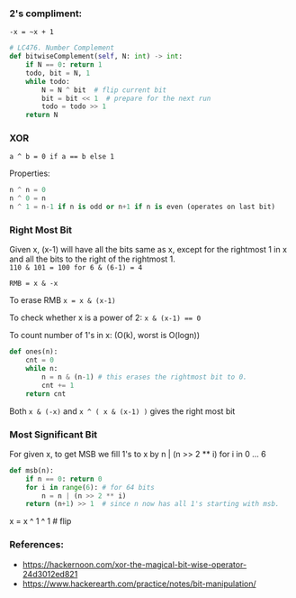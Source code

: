 
### 2's compliment:
```-x = ~x + 1```

```python
# LC476. Number Complement
def bitwiseComplement(self, N: int) -> int:
    if N == 0: return 1
    todo, bit = N, 1
    while todo:
        N = N ^ bit  # flip current bit
        bit = bit << 1  # prepare for the next run
        todo = todo >> 1
    return N
```
### XOR
```a ^ b = 0 if a == b else 1 ```

Properties:  
```python
n ^ n = 0
n ^ 0 = n
n ^ 1 = n-1 if n is odd or n+1 if n is even (operates on last bit)
```

### Right Most Bit 
Given x, (x-1) will have all the bits same as x, except for the rightmost 1 in x 
and all the bits to the right of the rightmost 1.  
```110 & 101 = 100 for 6 & (6-1) = 4```

```RMB = x & -x```

To erase RMB
```x = x & (x-1)```

To check whether x is a power of 2:
```x & (x-1) == 0```

To count number of 1's in x: (O(k), worst is O(logn))
```python
def ones(n):
    cnt = 0
    while n:
        n = n & (n-1) # this erases the rightmost bit to 0.
        cnt += 1
    return cnt
```
Both ```x & (-x)``` and ```x ^ ( x & (x-1) )``` gives the right most bit

### Most Significant Bit
For given x, to get MSB we fill 1's to x by n | (n >> 2 ** i) for i in 0 ... 6
```python
def msb(n):
    if n == 0: return 0
    for i in range(6): # for 64 bits
        n = n | (n >> 2 ** i)
    return (n+1) >> 1  # since n now has all 1's starting with msb.
```

x = x ^ 1 ^ 1  # flip

### References:
- https://hackernoon.com/xor-the-magical-bit-wise-operator-24d3012ed821
- https://www.hackerearth.com/practice/notes/bit-manipulation/

